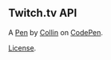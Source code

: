 Twitch.tv API
-------------


A [Pen](http://codepen.io/collinferry/pen/mVNbNP) by [Collin](http://codepen.io/collinferry) on [CodePen](http://codepen.io/).

[License](http://codepen.io/collinferry/pen/mVNbNP/license).